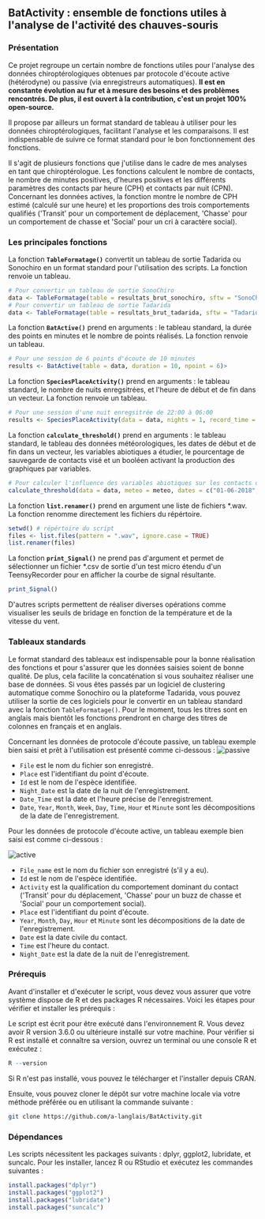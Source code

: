 ## BatActivity : ensemble de fonctions utiles à l'analyse de l'activité des chauves-souris

### Présentation

Ce projet regroupe un certain nombre de fonctions utiles pour l'analyse des données chiroptérologiques obtenues par protocole d'écoute active (hétérodyne) ou passive (via enregistreurs automatiques).
**Il est en constante évolution au fur et à mesure des besoins et des problèmes rencontrés. De plus, il est ouvert à la contribution, c'est un projet 100% open-source.**

Il propose par ailleurs un format standard de tableau à utiliser pour les données chiroptérologiques, facilitant l'analyse et les comparaisons. Il est indispensable de suivre ce format standard pour le bon fonctionnement des fonctions.

Il s'agit de plusieurs fonctions que j'utilise dans le cadre de mes analyses en tant que chiroptérologue. Les fonctions calculent le nombre de contacts, le nombre de minutes positives, d'heures positives et les différents paramètres des contacts par heure (CPH) et contacts par nuit (CPN). Concernant les données actives, la fonction montre le nombre de CPH estimé (calculé sur une heure) et les proportions des trois comportements qualifiés ('Transit' pour un comportement de déplacement, 'Chasse' pour un comportement de chasse et 'Social' pour un cri à caractère social).

### Les principales fonctions

La fonction **`TableFormatage()`** convertit un tableau de sortie Tadarida ou Sonochiro en un format standard pour l'utilisation des scripts. La fonction renvoie un tableau.

```R
# Pour convertir un tableau de sortie SonoChiro
data <- TableFormatage(table = resultats_brut_sonochiro, sftw = "SonoChiro")
# Pour convertir un tableau de sortie Tadarida
data <- TableFormatage(table = resultats_brut_tadarida, sftw = "Tadarida")
```

La fonction **`BatActive()`** prend en arguments : le tableau standard, la durée des points en minutes et le nombre de points réalisés. La fonction renvoie un tableau.

```R
# Pour une session de 6 points d'écoute de 10 minutes
results <- BatActive(table = data, duration = 10, npoint = 6)>
```

La fonction **`SpeciesPlaceActivity()`** prend en arguments : le tableau standard, le nombre de nuits enregsitrées, et l'heure de début et de fin dans un vecteur. La fonction renvoie un tableau.

```R
# Pour une session d'une nuit enregsitrée de 22:00 à 06:00
results <- SpeciesPlaceActivity(data = data, nights = 1, record_time = c("22:00", "06:00"))
```

La fonction **`calculate_threshold()`** prend en arguments : le tableau standard, le tableau des données météorologiques, les dates de début et de fin dans un vecteur, les variables abiotiques a étudier, le pourcentage de sauvegarde de contacts visé et un booléen activant la production des graphiques par variables.

```r
# Pour calculer l'influence des variables abiotiques sur les contacts de chauves-souris sur la période juin-juillet avec un souhait de conserver 95% de l'activité
calculate_threshold(data = data, meteo = meteo, dates = c("01-06-2018", "31-07-2018"), var= c("Speed", "Temperature"), percent = 95, plot = TRUE)
```

La fonction **`list.renamer()`** prend en argument une liste de fichiers *.wav. La fonction renomme directement les fichiers du répértoire.

```R
setwd() # répértoire du script
files <- list.files(pattern = ".wav", ignore.case = TRUE)
list.renamer(files)
```

La fonction **`print_Signal()`** ne prend pas d'argument et permet de sélectionner un fichier *.csv de sortie d'un test micro étendu d'un TeensyRecorder pour en afficher la courbe de signal résultante.

```R
print_Signal()
```

D'autres scripts permettent de réaliser diverses opérations comme visualiser les seuils de bridage en fonction de la température et de la vitesse du vent.

### Tableaux standards

Le format standard des tableaux est indispensable pour la bonne réalisation des fonctions et pour s'assurer que les données saisies soient de bonne qualité. De plus, cela facilite la concaténation si vous souhaitez réaliser une base de données. 
Si vous êtes passés par un logiciel de clustering automatique comme Sonochiro ou la plateforme Tadarida, vous pouvez utiliser la sortie de ces logiciels pour le convertir en un tableau standard avec la fonction `TableFormatage()`. Pour le moment, tous les titres sont en anglais mais bientôt les fonctions prendront en charge des titres de colonnes en français et en anglais.

Concernant les données de protocole d'écoute passive, un tableau exemple bien saisi et prêt à l'utilisation est présenté comme ci-dessous : 
![passive](https://github.com/a-langlais/bat_activity/assets/160505900/55bfbf2c-0441-479d-a4a2-a0f848aa8bb5)

- `File` est le nom du fichier son enregistré.
- `Place` est l'identifiant du point d'écoute.
- `Id` est le nom de l'espèce identifiée.
- `Night_Date` est la date de la nuit de l'enregistrement.
- `Date_Time` est la date et l'heure précise de l'enregistrement.
- `Date`, `Year`, `Month`, `Week`, `Day`, `Time`, `Hour` et `Minute` sont les décompositions de la date de l'enregistrement.

Pour les données de protocole d'écoute active, un tableau exemple bien saisi est comme ci-dessous :

![active](https://github.com/a-langlais/bat_activity/assets/160505900/7f79bfc1-af9c-4e9f-b7f8-4bfbdbbcf8b7)

- `File_name` est le nom du fichier son enregistré (s'il y a eu).
- `Id` est le nom de l'espèce identifiée.
- `Activity` est la qualification du comportement dominant du contact ('Transit' pour du déplacement, 'Chasse' pour un buzz de chasse et 'Social' pour un comportement social).
- `Place` est l'identifiant du point d'écoute.
- `Year`, `Month`, `Day`, `Hour` et `Minute` sont les décompositions de la date de l'enregistrement.
- `Date` est la date civile du contact.
- `Time` est l'heure du contact.
- `Night_Date` est la date de la nuit de l'enregistrement.

### Prérequis

Avant d'installer et d'exécuter le script, vous devez vous assurer que votre système dispose de R et des packages R nécessaires. Voici les étapes pour vérifier et installer les prérequis :

Le script est écrit pour être exécuté dans l'environnement R. Vous devez avoir R version 3.6.0 ou ultérieure installé sur votre machine. Pour vérifier si R est installé et connaître sa version, ouvrez un terminal ou une console R et exécutez :

```R
R --version
```

Si R n'est pas installé, vous pouvez le télécharger et l'installer depuis CRAN.

Ensuite, vous pouvez cloner le dépôt sur votre machine locale via votre méthode préférée ou en utilisant la commande suivante :

```bash
git clone https://github.com/a-langlais/BatActivity.git
```

### Dépendances

Les scripts nécessitent les packages suivants : dplyr, ggplot2, lubridate, et suncalc. Pour les installer, lancez R ou RStudio et exécutez les commandes suivantes :

```R
install.packages("dplyr")
install.packages("ggplot2")
install.packages("lubridate")
install.packages("suncalc")
```
